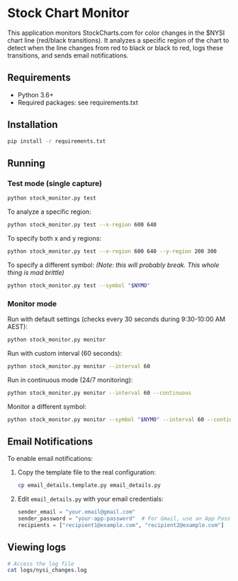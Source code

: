# Stock Chart Monitor

This application monitors StockCharts.com for color changes in the $NYSI chart line (red/black transitions). It analyzes a specific region of the chart to detect when the line changes from red to black or black to red, logs these transitions, and sends email notifications.

## Requirements

- Python 3.6+
- Required packages: see requirements.txt

## Installation

```bash
pip install -r requirements.txt
```

## Running

### Test mode (single capture)

```bash
python stock_monitor.py test
```

To analyze a specific region:

```bash
python stock_monitor.py test --x-region 600 640
```

To specify both x and y regions:

```bash
python stock_monitor.py test --x-region 600 640 --y-region 200 300
```

To specify a different symbol:
*(Note: this will probably break. This whole thing is mad brittle)*

```bash
python stock_monitor.py test --symbol "$NYMO"
```



### Monitor mode

Run with default settings (checks every 30 seconds during 9:30-10:00 AM AEST):

```bash
python stock_monitor.py monitor
```

Run with custom interval (60 seconds):

```bash
python stock_monitor.py monitor --interval 60
```

Run in continuous mode (24/7 monitoring):

```bash
python stock_monitor.py monitor --interval 60 --continuous
```

Monitor a different symbol:

```bash
python stock_monitor.py monitor --symbol "$NYMO" --interval 60 --continuous
```

## Email Notifications

To enable email notifications:

1. Copy the template file to the real configuration:

   ```bash
   cp email_details.template.py email_details.py
   ```

2. Edit `email_details.py` with your email credentials:

   ```python
   sender_email = "your.email@gmail.com"
   sender_password = "your-app-password"  # For Gmail, use an App Password
   recipients = ["recipient1@example.com", "recipient2@example.com"]
   ```

## Viewing logs

```bash
# Access the log file
cat logs/nysi_changes.log
```
